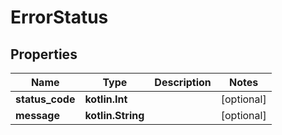 
# ErrorStatus

## Properties
Name | Type | Description | Notes
------------ | ------------- | ------------- | -------------
**status_code** | **kotlin.Int** |  |  [optional]
**message** | **kotlin.String** |  |  [optional]



